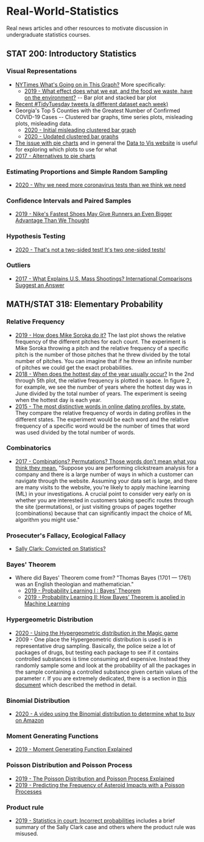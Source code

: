 # Real-World-Statistics
Real news articles and other resources to motivate discussion in undergraduate statistics courses.

## STAT 200: Introductory Statistics

### Visual Representations
* [NYTimes What's Going on in This Graph?](https://www.nytimes.com/column/whats-going-on-in-this-graph) More specifically:
  * [2019 - What effect does what we eat, and the food we waste, have on the environment?](https://www.nytimes.com/2019/12/05/learning/whats-going-on-in-this-graph-dec-11-2019.html) -- Bar plot and stacked bar plot
* [Recent #TidyTuesday tweets (a different dataset each week)](https://nsgrantham.shinyapps.io/tidytuesdayrocks/?_ga=2.251706177.951614769.1592282974-1979553968.1592282974)
* Georgia's Top 5 Counties with the Greatest Number of Confirmed COVID-19 Cases -- Clustered bar graphs, time series plots, misleading plots, misleading data.
  * [2020 - Initial misleading clustered bar graph](https://www.vox.com/covid-19-coronavirus-us-response-trump/2020/5/18/21262265/georgia-covid-19-cases-declining-reopening)
  * [2020 - Updated clustered bar graphs](https://www.gpbnews.org/post/georgia-s-gaffe-prone-covid-19-dashboard-useful-if-you-know-where-look)
* [The issue with pie charts](https://www.data-to-viz.com/caveat/pie.html) and in general the [Data to Vis website](https://www.data-to-viz.com/#explore) is useful for exploring which plots to use for what
* [2017 - Alternatives to pie charts](https://dataviz.love/2017/03/17/alternative-chart-types-pie-chart/)

### Estimating Proportions and Simple Random Sampling
* [2020 - Why we need more coronavirus tests than we think we need](https://rss.onlinelibrary.wiley.com/doi/full/10.1111/1740-9713.01398)

### Confidence Intervals and Paired Samples
* [2019 - Nike's Fastest Shoes May Give Runners an Even Bigger Advantage Than We Thought](https://www.nytimes.com/interactive/2019/12/13/upshot/nike-vaporfly-next-percent-shoe-estimates.html)

### Hypothesis Testing
* [2020 - That's not a two-sided test! It's two one-sided tests!](https://www.researchgate.net/publication/341725597_That%27s_Not_a_Two-Sided_Test_It%27s_Two_One-Sided_Tests)

### Outliers
* [2017 - What Explains U.S. Mass Shootings? International Comparisons Suggest an Answer](https://www.nytimes.com/2017/11/07/world/americas/mass-shootings-us-international.html)

## MATH/STAT 318: Elementary Probability

### Relative Frequency
* [2019 - How does Mike Soroka do it?](https://blogs.fangraphs.com/how-does-mike-soroka-do-it/) The last plot shows the relative frequency of the different pitches for each count. The experiment is Mike Soroka throwing a pitch and the relative frequency of a specific pitch is the number of those pitches that he threw divided by the total number of pitches. You can imagine that if he threw an infinite number of pitches we could get the exact probabilities.
* [2018 - When does the hottest day of the year usually occur?](https://www.forbes.com/sites/brianbrettschneider/2018/07/08/when-does-the-hottest-day-of-the-year-usually-occur/#36f132e3548c) In the 2nd through 5th plot, the relative frequency is plotted in space. In figure 2, for example, we see the number of years where the hottest day was in June divided by the total number of years. The experiment is seeing when the hottest day is each year.
* [2015 - The most distinctive words in online dating profiles, by state.](https://www.vox.com/2015/4/23/8479241/map-online-dating-profile) They compare the relative frequency of words in dating profiles in the different states. The experiment would be each word and the relative frequency of a specific word would be the number of times that word was used divided by the total number of words.

### Combinatorics
* [2017 - Combinations? Permutations? Those words don't mean what you think they mean.](https://www.theregister.com/2017/10/18/common_analytics_machine_learning_mistakes_2/?utm_source=rss&utm_medium=Sendible&utm_campaign=RSS) "Suppose you are performing clickstream analysis for a company and there is a large number of ways in which a customer can navigate through the website. Assuming your data set is large, and there are many visits to the website, you're likely to apply machine learning (ML) in your investigations. A crucial point to consider very early on is whether you are interested in customers taking specific routes through the site (permutations), or just visiting groups of pages together (combinations) because that can significantly impact the choice of ML algorithm you might use."

### Prosecuter's Fallacy, Ecological Fallacy
* [Sally Clark: Convicted on Statistics?](https://understandinguncertainty.org/node/545)

### Bayes' Theorem
* Where did Bayes' Theorem come from? "Thomas Bayes (1701 — 1761) was an English theologian and mathematician." 
  * [2019 - Probability Learning I : Bayes’ Theorem](https://towardsdatascience.com/probability-learning-i-bayes-theorem-708a4c02909a)
  * [2019 - Probability Learning II: How Bayes’ Theorem is applied in Machine Learning](https://towardsdatascience.com/probability-learning-ii-how-bayes-theorem-is-applied-in-machine-learning-bd747a960962)

### Hypergeometric Distribution
* [2020 - Using the Hypergeometric distribution in the Magic game](https://mtgazone.com/a-guide-to-hypergeometric-calculators/)
* 2009 - One place the Hypergeometric distribution is used is in representative drug sampling. Basically, the police seize a lot of packages of drugs, but testing each package to see if it contains controlled substances is time consuming and expensive. Instead they randomly sample some and look at the probability of all the packages in the sample containing a controlled substance given certain values of the parameter r. If you are extremely dedicated, there is a section in [this document](https://www.unodc.org/documents/scientific/Drug_Sampling.pdf) which described the method in detail.

### Binomial Distribution
* [2020 - A video using the Binomial distribution to determine what to buy on Amazon](https://www.youtube.com/watch?v=8idr1WZ1A7Q&feature=youtu.be)

### Moment Generating Functions
* [2019 - Moment Generating Function Explained](https://towardsdatascience.com/moment-generating-function-explained-27821a739035)

### Poisson Distribution and Poisson Process
* [2019 - The Poisson Distribution and Poisson Process Explained](https://towardsdatascience.com/the-poisson-distribution-and-poisson-process-explained-4e2cb17d459)
* [2019 - Predicting the Frequency of Asteroid Impacts with a Poisson Processes](https://towardsdatascience.com/predicting-the-frequency-of-asteroid-impacts-with-a-poisson-processes-98d483efa61d)

### Product rule
* [2019 - Statistics in court: Incorrect probabilities](https://www.significancemagazine.com/science/622-statistics-in-court-incorrect-probabilities) includes a brief summary of the Sally Clark case and others where the product rule was misused.



